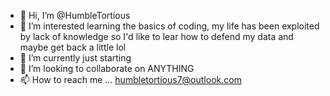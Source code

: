 - 👋 Hi, I’m @HumbleTortious
- 👀 I’m interested learning the basics of coding, my life has been exploited by lack of knowledge so I'd like to lear how to defend my data and maybe get back a little lol
- 🌱 I’m currently just starting
- 💞️ I’m looking to collaborate on ANYTHING
- 📫 How to reach me ... humbletortious7@outlook.com

<!---
HumbleTortious/HumbleTortious is a ✨ special ✨ repository because its `README.md` (this file) appears on your GitHub profile.
You can click the Preview link to take a look at your changes.
--->
